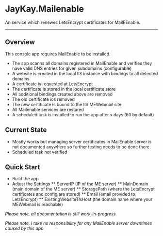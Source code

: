 # JayKay.Mailenable

An service which renewes LetsEncrypt certificates for MailEEnable.

---


## Overview

This console app requires MailEnable to be installed.
* The app scanns all domains registered in MailEnable and verifies they have valid DNS entries for given subdomains (configurable)
* A website is created in the local IIS instance with bindings to all detected domains
* A certificate is requested at LetsEncrypt
* The certificate is stored in the local certificate store 
* All additional bindings created above are removed
* The old certificate ios removed
* The new certificate is bound to the IIS MEWebmail site
* All Mailenable services are restared
* A scheduled task is installed to run the app after x days (60 by default)

## Current State

* Mostly works but managing server certificates in MailEnable server is not documented anywhere so further testing needs to be done there.
* Scheduled task not verified


## Quick Start

* Build the app
* Adjust the Settings
** ServerIP (IP of the ME server)
** MainDomain (main domain of the ME server)
** StoragePath (where the LetsEncrypt certificates and config are stored)
** Email (email provided to LetsEncrypt)
** ExistingWebsiteTlsHost (the domain name where your MEWebmail is reachable)


*Please note, all documentation is still work-in-progress.*

*Please note, I take no responsibility for any MailEnable server downtimes caused by this app*